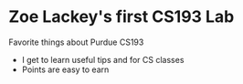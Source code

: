 

# Zoe Lackey's first CS193 Lab

Favorite things about Purdue CS193
- I get to learn useful tips and for CS classes
- Points are easy to earn
